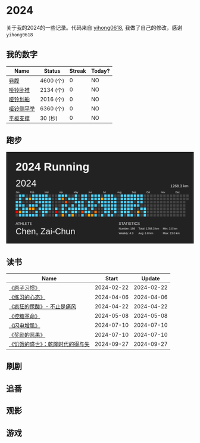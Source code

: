 # 2024
关于我的2024的一些记录。代码来自 [yihong0618](https://github.com/yihong0618/2021), 我做了自己的修改，感谢 `yihong0618`

## 我的数字

<!--START_SECTION:my_number-->
| Name | Status | Streak | Today? | 
 | ---- | ---- | ---- | ---- |
| [卷腹](https://github.com/chenzaichun/2024/issues/3) | 4600 (个) | 0 | NO |
| [哑铃卧推](https://github.com/chenzaichun/2024/issues/5) | 2134 (个) | 0 | NO |
| [哑铃划船](https://github.com/chenzaichun/2024/issues/15) | 2016 (个) | 0 | NO |
| [哑铃侧平举](https://github.com/chenzaichun/2024/issues/4) | 6360 (个) | 0 | NO |
| [平板支撑](https://github.com/chenzaichun/2024/issues/2) | 30 (秒) | 0 | NO |

<!--END_SECTION:my_number-->

## 跑步

![](https://raw.githubusercontent.com/chenzaichun/running_page/master/assets/github_2024.svg)


## 读书

<!--START_SECTION:my_read-->
| Name | Start | Update | 
 | ---- | ---- | ---- | 
| [《原子习惯》](https://github.com/chenzaichun/2024/issues/8#issuecomment-1958970060) | 2024-02-22 | 2024-02-22 | 
| [《练习的心态》](https://github.com/chenzaichun/2024/issues/8#issuecomment-2041009352) | 2024-04-06 | 2024-04-06 | 
| [《疯狂的尿酸》- 不止是痛风](https://github.com/chenzaichun/2024/issues/8#issuecomment-2069463391) | 2024-04-22 | 2024-04-22 | 
| [《控糖革命》](https://github.com/chenzaichun/2024/issues/8#issuecomment-2099531963) | 2024-05-08 | 2024-05-08 | 
| [《闪电增肌》](https://github.com/chenzaichun/2024/issues/8#issuecomment-2220429038) | 2024-07-10 | 2024-07-10 | 
| [《奖励的恶果》](https://github.com/chenzaichun/2024/issues/8#issuecomment-2220434127) | 2024-07-10 | 2024-07-10 | 
| [《饥饿的盛世》：乾隆时代的得与失](https://github.com/chenzaichun/2024/issues/8#issuecomment-2378698710) | 2024-09-27 | 2024-09-27 | 

<!--END_SECTION:my_read-->

## 刷剧

<!--START_SECTION:my_drama-->
<!--END_SECTION:my_drama-->

## 追番

<!--START_SECTION:my_bangumi-->
<!--END_SECTION:my_bangumi-->

## 观影

<!--START_SECTION:my_movie-->
<!--END_SECTION:my_movie-->

## 游戏
<!--START_SECTION:my_game-->
<!--END_SECTION:my_game-->

